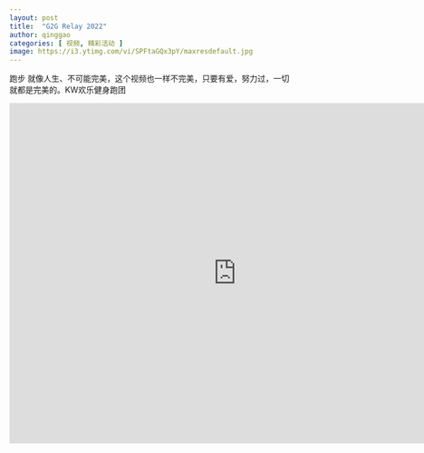 ```yaml
---
layout: post
title:  "G2G Relay 2022"
author: qinggao
categories: [ 视频, 精彩活动 ]
image: https://i3.ytimg.com/vi/SPFtaGQx3pY/maxresdefault.jpg
---
```


跑步 就像人生、不可能完美，这个视频也一样不完美，只要有爱，努力过，一切就都是完美的。KW欢乐健身跑团

<iframe width="800" height="600" src="https://www.youtube.com/embed/SPFtaGQx3pY?si=F-S7MJX52zVG5xcW" title="YouTube video player" frameborder="0" allow="accelerometer; autoplay; clipboard-write; encrypted-media; gyroscope; picture-in-picture; web-share" allowfullscreen></iframe>
